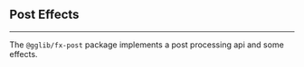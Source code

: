 ## Post Effects

---

The `@gglib/fx-post` package implements a post processing api and some effects.


